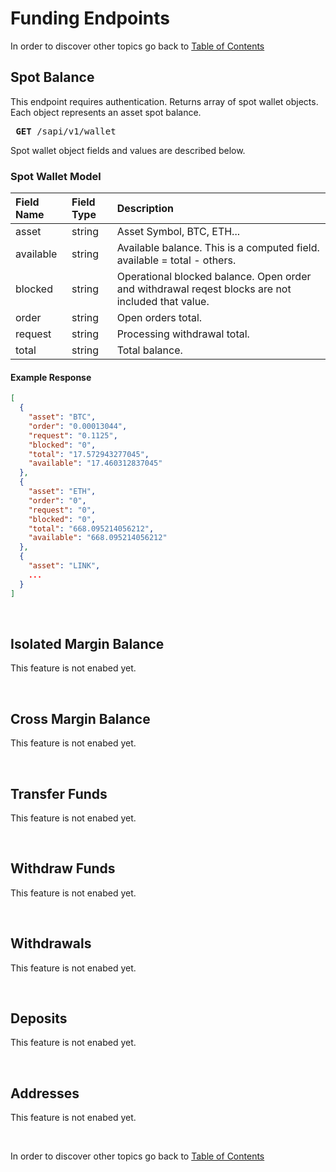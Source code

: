 # Funding Endpoints

In order to discover other topics go back to [Table of Contents](README.md)

## Spot Balance

This endpoint requires authentication.
Returns array of spot wallet objects.
Each object represents an asset spot balance.

<pre> <b>GET</b> /sapi/v1/wallet </pre>

Spot wallet object fields and values are described below.

### Spot Wallet Model

| Field Name | Field Type  | Description |
| :--------- | :---------- | :---------- |
| asset      | string      | Asset Symbol, BTC, ETH... |
| available  | string      | Available balance. This is a computed field. available = total - others. |
| blocked    | string      | Operational blocked balance. Open order and withdrawal reqest blocks are not included that value. |
| order      | string      | Open orders total. |
| request    | string      | Processing withdrawal total. |
| total      | string      | Total balance. |

#### Example Response

```json
[
  {
	"asset": "BTC",
	"order": "0.00013044",
	"request": "0.1125",
	"blocked": "0",
	"total": "17.572943277045",
	"available": "17.460312837045"
  },
  {
	"asset": "ETH",
	"order": "0",
	"request": "0",
	"blocked": "0",
	"total": "668.095214056212",
	"available": "668.095214056212"
  },
  {
	"asset": "LINK",
	...
  }
]
```

<br />

## Isolated Margin Balance

This feature is not enabed yet.

<br />

## Cross Margin Balance

This feature is not enabed yet.

<br />

## Transfer Funds

This feature is not enabed yet.

<br />


## Withdraw Funds

This feature is not enabed yet.

<br />


## Withdrawals

This feature is not enabed yet.

<br />


## Deposits

This feature is not enabed yet.

<br />


## Addresses

This feature is not enabed yet.

<br />

In order to discover other topics go back to [Table of Contents](README.md)
